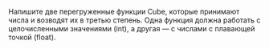 Напишите две перегруженные функции Cube, которые принимают числа и возводят их в третью степень. Одна функция должна работать с целочисленными значениями (int), а другая — с числами с плавающей точкой (float).
